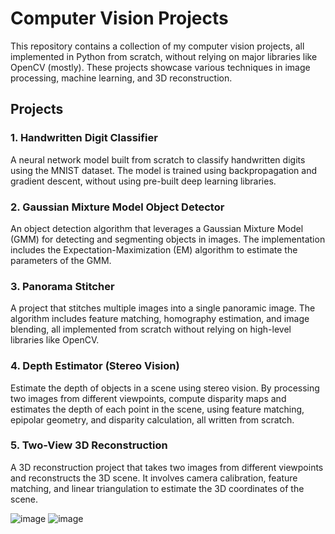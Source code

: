 # Computer Vision Projects

This repository contains a collection of my computer vision projects, all implemented in Python from scratch, without relying on major libraries like OpenCV (mostly). These projects showcase various techniques in image processing, machine learning, and 3D reconstruction.

## Projects

### 1. Handwritten Digit Classifier
A neural network model built from scratch to classify handwritten digits using the MNIST dataset. The model is trained using backpropagation and gradient descent, without using pre-built deep learning libraries.

### 2. Gaussian Mixture Model Object Detector
An object detection algorithm that leverages a Gaussian Mixture Model (GMM) for detecting and segmenting objects in images. The implementation includes the Expectation-Maximization (EM) algorithm to estimate the parameters of the GMM.

### 3. Panorama Stitcher
A project that stitches multiple images into a single panoramic image. The algorithm includes feature matching, homography estimation, and image blending, all implemented from scratch without relying on high-level libraries like OpenCV.

### 4. Depth Estimator (Stereo Vision)
Estimate the depth of objects in a scene using stereo vision. By processing two images from different viewpoints, compute disparity maps and estimates the depth of each point in the scene, using feature matching, epipolar geometry, and disparity calculation, all written from scratch.

### 5. Two-View 3D Reconstruction
A 3D reconstruction project that takes two images from different viewpoints and reconstructs the 3D scene. It involves camera calibration, feature matching, and linear triangulation to estimate the 3D coordinates of the scene.


![image](https://github.com/user-attachments/assets/1bc54197-f3b4-4662-8764-7b192bc46eda)
![image](https://github.com/user-attachments/assets/4a89e91d-5bec-419d-904e-e75301f9154a)

